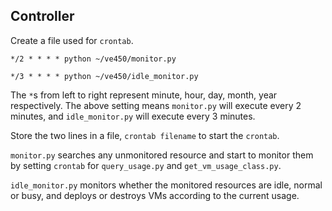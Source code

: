 ## ControllerCreate a file used for `crontab`. ```*/2 * * * * python ~/ve450/monitor.py``````*/3 * * * * python ~/ve450/idle_monitor.py```The `*`s from left to right represent minute, hour, day, month, year respectively. The above setting means `monitor.py` will execute every 2 minutes, and `idle_monitor.py` will execute every 3 minutes.Store the two lines in a file, `crontab filename` to start the `crontab`.```monitor.py``` searches any unmonitored resource and start to monitor them by setting `crontab` for `query_usage.py` and `get_vm_usage_class.py`.`idle_monitor.py` monitors whether the monitored resources are idle, normal or busy, and deploys or destroys VMs according to the current usage.